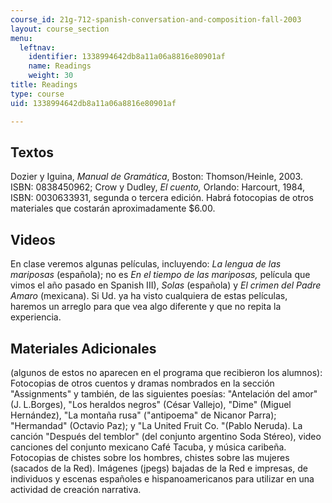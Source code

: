 ```yaml
---
course_id: 21g-712-spanish-conversation-and-composition-fall-2003
layout: course_section
menu:
  leftnav:
    identifier: 1338994642db8a11a06a8816e80901af
    name: Readings
    weight: 30
title: Readings
type: course
uid: 1338994642db8a11a06a8816e80901af

---
```


Textos
------

Dozier y Iguina, _Manual de Gramática_, Boston: Thomson/Heinle, 2003. ISBN: 0838450962; Crow y Dudley, _El cuento,_ Orlando: Harcourt, 1984, ISBN: 0030633931, segunda o tercera edición. Habrá fotocopias de otros materiales que costarán aproximadamente $6.00.

Videos
------

En clase veremos algunas películas, incluyendo: _La lengua de las mariposas_ (española); no es _En el tiempo de las mariposas,_ película que vimos el año pasado en Spanish III), _Solas_ (española) y _El crimen del Padre Amaro_ (mexicana). Si Ud. ya ha visto cualquiera de estas películas, haremos un arreglo para que vea algo diferente y que no repita la experiencia.

Materiales Adicionales
----------------------

(algunos de estos no aparecen en el programa que recibieron los alumnos): Fotocopias de otros cuentos y dramas nombrados en la sección "Assignments" y también, de las siguientes poesías: "Antelación del amor" (J. L.Borges), "Los heraldos negros" (César Vallejo), "Dime" (Miguel Hernández), "La montaña rusa" ("antipoema" de Nicanor Parra); "Hermandad" (Octavio Paz); y "La United Fruit Co. "(Pablo Neruda). La canción "Después del temblor" (del conjunto argentino Soda Stéreo), video canciones del conjunto mexicano Café Tacuba, y música caribeña. Fotocopias de chistes sobre los hombres, chistes sobre las mujeres (sacados de la Red). Imágenes (jpegs) bajadas de la Red e impresas, de individuos y escenas españoles e hispanoamericanos para utilizar en una actividad de creación narrativa.